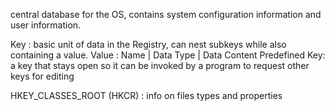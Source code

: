 central database for the OS, contains system configuration information and user information. 

Key : basic unit of data in the Registry, can nest subkeys while also containing a value.
Value : Name | Data Type | Data Content
Predefined Key: a key that stays open so it can be invoked by a program to request other keys for editing

HKEY_CLASSES_ROOT (HKCR) : info on files types and properties